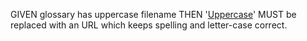 GIVEN glossary has uppercase filename THEN '[Uppercase][1]' MUST be replaced
with an URL which keeps spelling and letter-case correct.

[1]: ./Uppercase-glossary.md#uppercase

